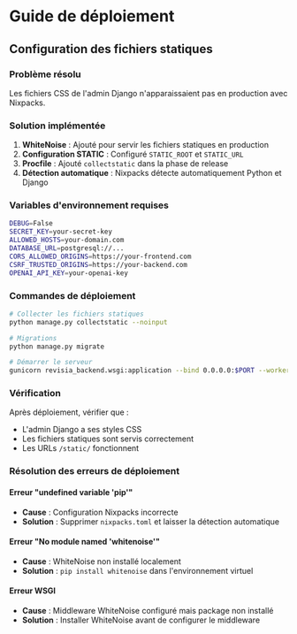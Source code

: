 # Guide de déploiement

## Configuration des fichiers statiques

### Problème résolu
Les fichiers CSS de l'admin Django n'apparaissaient pas en production avec Nixpacks.

### Solution implémentée

1. **WhiteNoise** : Ajouté pour servir les fichiers statiques en production
2. **Configuration STATIC** : Configuré `STATIC_ROOT` et `STATIC_URL`
3. **Procfile** : Ajouté `collectstatic` dans la phase de release
4. **Détection automatique** : Nixpacks détecte automatiquement Python et Django

### Variables d'environnement requises

```bash
DEBUG=False
SECRET_KEY=your-secret-key
ALLOWED_HOSTS=your-domain.com
DATABASE_URL=postgresql://...
CORS_ALLOWED_ORIGINS=https://your-frontend.com
CSRF_TRUSTED_ORIGINS=https://your-backend.com
OPENAI_API_KEY=your-openai-key
```

### Commandes de déploiement

```bash
# Collecter les fichiers statiques
python manage.py collectstatic --noinput

# Migrations
python manage.py migrate

# Démarrer le serveur
gunicorn revisia_backend.wsgi:application --bind 0.0.0.0:$PORT --workers 3
```

### Vérification

Après déploiement, vérifier que :
- L'admin Django a ses styles CSS
- Les fichiers statiques sont servis correctement
- Les URLs `/static/` fonctionnent

### Résolution des erreurs de déploiement

#### Erreur "undefined variable 'pip'"
- **Cause** : Configuration Nixpacks incorrecte
- **Solution** : Supprimer `nixpacks.toml` et laisser la détection automatique

#### Erreur "No module named 'whitenoise'"
- **Cause** : WhiteNoise non installé localement
- **Solution** : `pip install whitenoise` dans l'environnement virtuel

#### Erreur WSGI
- **Cause** : Middleware WhiteNoise configuré mais package non installé
- **Solution** : Installer WhiteNoise avant de configurer le middleware

